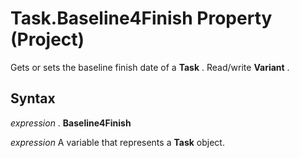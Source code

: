 
# Task.Baseline4Finish Property (Project)

Gets or sets the baseline finish date of a  **Task** . Read/write **Variant** .


## Syntax

 _expression_ . **Baseline4Finish**

 _expression_ A variable that represents a **Task** object.

